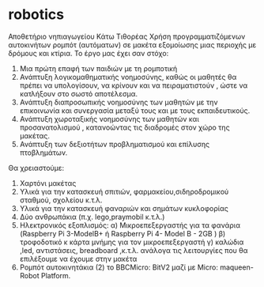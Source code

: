 # robotics
Αποθετήριο  νηπιαγωγείου Κάτω Τιθορέας 
Χρήση προγραμματιζόμενων αυτοκινήτων ρομπότ (αυτόματων) σε μακέτα εξομοίωσης μιας περιοχής με δρόμους και κτίρια.
Το έργο μας έχει σαν στόχο:
1. Μια πρώτη επαφή των παιδιών με τη ρομποτική
2. Ανάπτυξη λογικομαθηματικής νοημοσύνης, καθώς οι μαθητές θα πρέπει να υπολογίσουν, να κρίνουν και να πειραματιστούν , ώστε να κατλήξουν στο σωστό αποτέλεσμα.
3. Ανάπτυξη διαπροσωπικής νοημοσύνης των μαθητών με την επικοινωνία και συνεργασία μεταξύ τους και με τους εκπαιδευτικούς.
4. Ανάπτυξη χωροταξικής νοημοσύνης των μαθητών και προσανατολισμού , κατανοώντας τις διαδρομές στον χώρο της μακέτας.
5. Ανάπτυξη των δεξιοτήτων προβληματισμού και επίλυσης πτοβλημάτων.

Θα χρειαστούμε:
1. Χαρτόνι μακέτας
2. Υλικά για την κατασκευή σπιτιών, φαρμακείου,σιδηροδρομικού σταθμού, σχολείου κ.τ.λ.
3. Υλικά για την κατασκευή φαναριών και σημάτων κυκλοφορίας
4. Δύο ανθρωπάκια (π.χ. lego,praymobil κ.τ.λ.)
5. Ηλεκτρονικός εξοπλισμός: α) Μικροεπεξεργαστής για τα φανάρια (Raspberry Pi 3-ModelB+ ή Raspberry Pi 4- Model B - 2GB )
                            β) τροφοδοτικό κ κάρτα μνήμης για τον μικροεπεξεργαστή
                            γ) καλώδια ,led, αντιστάσεις, breadboard ,κ.τ.λ. ανάλογα τις λειτουργίες που θα επιλέξουμε να έχουμε στην μακέτα
6. Ρομπότ αυτοκινητάκια (2) το BBCMicro: BitV2 μαζί με Micro: maqueen- Robot Platform.                            
